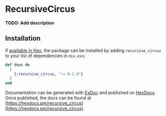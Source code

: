 # RecursiveCircus

**TODO: Add description**

## Installation

If [available in Hex](https://hex.pm/docs/publish), the package can be installed
by adding `recursive_circus` to your list of dependencies in `mix.exs`:

```elixir
def deps do
  [
    {:recursive_circus, "~> 0.1.0"}
  ]
end
```

Documentation can be generated with [ExDoc](https://github.com/elixir-lang/ex_doc)
and published on [HexDocs](https://hexdocs.pm). Once published, the docs can
be found at [https://hexdocs.pm/recursive_circus](https://hexdocs.pm/recursive_circus).


